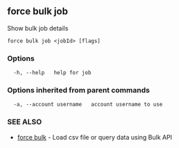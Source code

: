 ## force bulk job

Show bulk job details

```
force bulk job <jobId> [flags]
```

### Options

```
  -h, --help   help for job
```

### Options inherited from parent commands

```
  -a, --account username   account username to use
```

### SEE ALSO

* [force bulk](force_bulk.md)	 - Load csv file or query data using Bulk API

